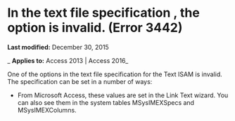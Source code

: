 
# In the text file specification <name>, the <name> option is invalid. (Error 3442)

 **Last modified:** December 30, 2015

 _ **Applies to:** Access 2013 | Access 2016_

One of the options in the text file specification for the Text ISAM is invalid. The specification can be set in a number of ways:



- From Microsoft Access, these values are set in the Link Text wizard. You can also see them in the system tables MSysIMEXSpecs and MSysIMEXColumns.
    

